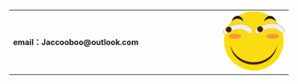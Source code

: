 <table border="0">
  <tr>
    <td width="75%">
      <p><b>email：Jaccooboo@outlook.com</b></p>
    </td>
    <td width="25%">
      <img src="/HJ.Jpeg" width="100%">    
    </td>
  </tr>
</table>
